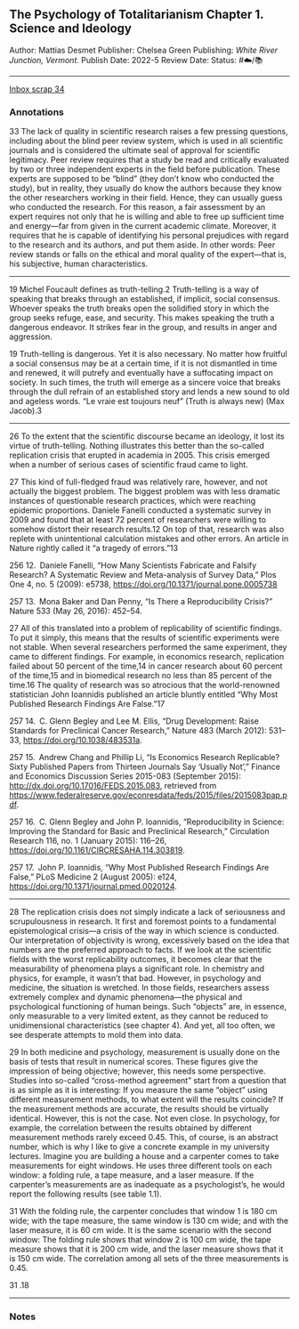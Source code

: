 ## The Psychology of Totalitarianism Chapter 1. Science and Ideology

[  ](https://www.amazon.com/gp/aw/d/B09WYYMR2H/ref=tmm_kin_swatch_0?ie=UTF8&qid=1665077410&sr=8-1)

Author: Mattias Desmet
Publisher: Chelsea Green Publishing: *White River Junction, Vermont*.
Publish Date: 2022-5
Review Date:
Status: #☁️/📚 

---

[Inbox scrap 34](Inbox%20scrap%2034.md)

### Annotations

33
The lack of quality in scientific research raises a few pressing questions, including about the blind peer review system, which is used in all scientific journals and is considered the ultimate seal of approval for scientific legitimacy. Peer review requires that a study be read and critically evaluated by two or three independent experts in the field before publication. These experts are supposed to be “blind” (they don’t know who conducted the study), but in reality, they usually do know the authors because they know the other researchers working in their field. Hence, they can usually guess who conducted the research. For this reason, a fair assessment by an expert requires not only that he is willing and able to free up sufficient time and energy—far from given in the current academic climate. Moreover, it requires that he is capable of identifying his personal prejudices with regard to the research and its authors, and put them aside. In other words: Peer review stands or falls on the ethical and moral quality of the expert—that is, his subjective, human characteristics.

---

19
Michel Foucault defines as truth-telling.2 Truth-telling is a way of speaking that breaks through an established, if implicit, social consensus. Whoever speaks the truth breaks open the solidified story in which the group seeks refuge, ease, and security. This makes speaking the truth a dangerous endeavor. It strikes fear in the group, and results in anger and aggression.

19
Truth-telling is dangerous. Yet it is also necessary. No matter how fruitful a social consensus may be at a certain time, if it is not dismantled in time and renewed, it will putrefy and eventually have a suffocating impact on society. In such times, the truth will emerge as a sincere voice that breaks through the dull refrain of an established story and lends a new sound to old and ageless words. “Le vraie est toujours neuf” (Truth is always new) (Max Jacob).3

---

26
To the extent that the scientific discourse became an ideology, it lost its virtue of truth-telling. Nothing illustrates this better than the so-called replication crisis that erupted in academia in 2005. This crisis emerged when a number of serious cases of scientific fraud came to light.

27
This kind of full-fledged fraud was relatively rare, however, and not actually the biggest problem. The biggest problem was with less dramatic instances of questionable research practices, which were reaching epidemic proportions. Daniele Fanelli conducted a systematic survey in 2009 and found that at least 72 percent of researchers were willing to somehow distort their research results.12 On top of that, research was also replete with unintentional calculation mistakes and other errors. An article in Nature rightly called it “a tragedy of errors.”13

256
12.  Daniele Fanelli, “How Many Scientists Fabricate and Falsify Research? A Systematic Review and Meta-analysis of Survey Data,” Plos One 4, no. 5 (2009): e5738, https://doi.org/10.1371/journal.pone.0005738

257
13.  Mona Baker and Dan Penny, “Is There a Reproducibility Crisis?” Nature 533 (May 26, 2016): 452–54.

27
All of this translated into a problem of replicability of scientific findings. To put it simply, this means that the results of scientific experiments were not stable. When several researchers performed the same experiment, they came to different findings. For example, in economics research, replication failed about 50 percent of the time,14 in cancer research about 60 percent of the time,15 and in biomedical research no less than 85 percent of the time.16 The quality of research was so atrocious that the world-renowned statistician John Ioannidis published an article bluntly entitled “Why Most Published Research Findings Are False.”17

257
14.  C. Glenn Begley and Lee M. Ellis, “Drug Development: Raise Standards for Preclinical Cancer Research,” Nature 483 (March 2012): 531–33, https://doi.org/10.1038/483531a.

257
15.  Andrew Chang and Phillip Li, “Is Economics Research Replicable? Sixty Published Papers from Thirteen Journals Say ‘Usually Not’,” Finance and Economics Discussion Series 2015-083 (September 2015): http://dx.doi.org/10.17016/FEDS.2015.083, retrieved from https://www.federalreserve.gov/econresdata/feds/2015/files/2015083pap.pdf.

257
16.  C. Glenn Begley and John P. Ioannidis, “Reproducibility in Science: Improving the Standard for Basic and Preclinical Research,” Circulation Research 116, no. 1 (January 2015): 116–26, https://doi.org/10.1161/CIRCRESAHA.114.303819.

257
17.  John P. Ioannidis, “Why Most Published Research Findings Are False,” PLoS Medicine 2 (August 2005): e124, https://doi.org/10.1371/journal.pmed.0020124.

---

28 
The replication crisis does not simply indicate a lack of seriousness and scrupulousness in research. It first and foremost points to a fundamental epistemological crisis—a crisis of the way in which science is conducted. Our interpretation of objectivity is wrong, excessively based on the idea that numbers are the preferred approach to facts. If we look at the scientific fields with the worst replicability outcomes, it becomes clear that the measurability of phenomena plays a significant role. In chemistry and physics, for example, it wasn’t that bad. However, in psychology and medicine, the situation is wretched. In those fields, researchers assess extremely complex and dynamic phenomena—the physical and psychological functioning of human beings. Such “objects” are, in essence, only measurable to a very limited extent, as they cannot be reduced to unidimensional characteristics (see chapter 4). And yet, all too often, we see desperate attempts to mold them into data.

29
In both medicine and psychology, measurement is usually done on the basis of tests that result in numerical scores. These figures give the impression of being objective; however, this needs some perspective. Studies into so-called “cross-method agreement” start from a question that is as simple as it is interesting: If you measure the same “object” using different measurement methods, to what extent will the results coincide? If the measurement methods are accurate, the results should be virtually identical. However, this is not the case. Not even close. In psychology, for example, the correlation between the results obtained by different measurement methods rarely exceed 0.45. This, of course, is an abstract number, which is why I like to give a concrete example in my university lectures. Imagine you are building a house and a carpenter comes to take measurements for eight windows. He uses three different tools on each window: a folding rule, a tape measure, and a laser measure. If the carpenter’s measurements are as inadequate as a psychologist’s, he would report the following results (see table 1.1).

31
With the folding rule, the carpenter concludes that window 1 is 180 cm wide; with the tape measure, the same window is 130 cm wide; and with the laser measure, it is 60 cm wide. It is the same scenario with the second window: The folding rule shows that window 2 is 100 cm wide, the tape measure shows that it is 200 cm wide, and the laser measure shows that it is 150 cm wide. The correlation among all sets of the three measurements is 0.45.

31
.18

---

### Notes
